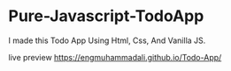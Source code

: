 # Pure-Javascript-TodoApp

I made this Todo App Using Html, Css, And Vanilla JS.

live preview
https://engmuhammadali.github.io/Todo-App/
